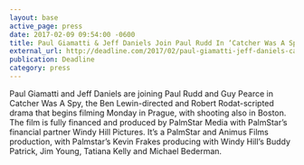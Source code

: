 ```yaml
---
layout: base
active_page: press
date: 2017-02-09 09:54:00 -0600
title: Paul Giamatti & Jeff Daniels Join Paul Rudd In ‘Catcher Was A Spy’
external_url: http://deadline.com/2017/02/paul-giamatti-jeff-daniels-catcher-was-a-spy-paul-rudd-moe-berg-1201906559/
publication: Deadline
category: press
---
```


Paul Giamatti and Jeff Daniels are joining Paul Rudd and Guy Pearce in Catcher Was A Spy, the Ben Lewin-directed and Robert Rodat-scripted drama that begins filming Monday in Prague, with shooting also in Boston. The film is fully financed and produced by PalmStar Media with PalmStar’s financial partner Windy Hill Pictures. It’s a PalmStar and Animus Films production, with Palmstar’s Kevin Frakes producing with Windy Hill’s  Buddy Patrick, Jim Young, Tatiana Kelly and Michael Bederman.
<!--more-->
